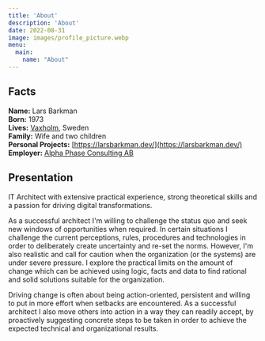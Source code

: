 ```yaml
---
title: 'About'
description: 'About'
date: 2022-08-31
image: images/profile_picture.webp
menu:
  main:
    name: "About"
---
```


## Facts
**Name:** Lars Barkman  
**Born:** 1973  
**Lives:** [Vaxholm](https://www.destinationvaxholm.se/en/), Sweden  
**Family:** Wife and two children  
**Personal Projects:** [https://larsbarkman.dev/](https://larsbarkman.dev/)  
**Employer:** [Alpha Phase Consulting AB](https://alphaphase.consulting/)

## Presentation

IT Architect with extensive practical experience, strong theoretical skills and a passion for driving digital transformations. 

As a successful architect I'm willing to challenge the status quo and seek new windows of opportunities when required. In certain situations I challenge the current perceptions, rules, procedures and technologies in order to deliberately create uncertainty and re-set the norms. However, I'm also realistic and call for caution when the organization (or the systems) are under severe pressure. I explore the practical limits on the amount of change which can be achieved using logic, facts and data to find rational and solid solutions suitable for the organization. 

Driving change is often about being action-oriented, persistent and willing to put in more effort when setbacks are encountered. As a successful architect I also move others into action in a way they can readily accept, by proactively suggesting concrete steps to be taken in order to achieve the expected technical and organizational results.